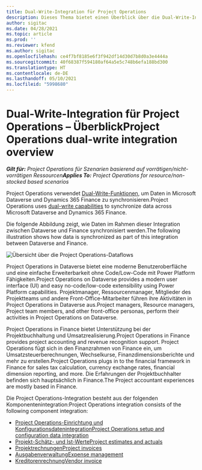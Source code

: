 ```yaml
---
title: Dual-Write-Integration für Project Operations
description: Dieses Thema bietet einen Überblick über die Dual-Write-Integration von Project Operations.
author: sigitac
ms.date: 04/28/2021
ms.topic: article
ms.prod: ''
ms.reviewer: kfend
ms.author: sigitac
ms.openlocfilehash: ce4f7bf8185e6f3f942df14d30d7b8d0a3e4444a
ms.sourcegitcommit: 40f68387f594180af64a5e5c748b6efa188bd300
ms.translationtype: HT
ms.contentlocale: de-DE
ms.lasthandoff: 05/10/2021
ms.locfileid: "5998680"
---
```

# <a name="project-operations-dual-write-integration-overview"></a><span data-ttu-id="5fdd7-103">Dual-Write-Integration für Project Operations – Überblick</span><span class="sxs-lookup"><span data-stu-id="5fdd7-103">Project Operations dual-write integration overview</span></span>

<span data-ttu-id="5fdd7-104">_**Gilt für:** Project Operations für Szenarien basierend auf vorrätigen/nicht-vorrätigen Ressourcen_</span><span class="sxs-lookup"><span data-stu-id="5fdd7-104">_**Applies To:** Project Operations for resource/non-stocked based scenarios_</span></span>

<span data-ttu-id="5fdd7-105">Project Operations verwendet [Dual-Write-Funktionen](/dynamics365/fin-ops-core/dev-itpro/data-entities/dual-write/dual-write-home-page), um Daten in Microsoft Dataverse und Dynamics 365 Finance zu synchronisieren.</span><span class="sxs-lookup"><span data-stu-id="5fdd7-105">Project Operations uses [dual-write capabilities](/dynamics365/fin-ops-core/dev-itpro/data-entities/dual-write/dual-write-home-page) to synchronize data across Microsoft Dataverse and Dynamics 365 Finance.</span></span>

<span data-ttu-id="5fdd7-106">Die folgende Abbildung zeigt, wie Daten im Rahmen dieser Integration zwischen Dataverse und Finance synchronisiert werden.</span><span class="sxs-lookup"><span data-stu-id="5fdd7-106">The following illustration shows how data is synchronized as part of this integration between Dataverse and Finance.</span></span>

![Übersicht über die Project Operations-Dataflows](./media/ProjectOperationsFlows.jpg)

<span data-ttu-id="5fdd7-108">Project Operations in Dataverse bietet eine moderne Benutzeroberfläche und eine einfache Erweiterbarkeit ohne Code/Low-Code mit Power Platform Fähigkeiten.</span><span class="sxs-lookup"><span data-stu-id="5fdd7-108">Project Operations on Dataverse provides a modern user interface (UI) and easy no-code/low-code extensibility using Power Platform capabilities.</span></span> <span data-ttu-id="5fdd7-109">Projektmanager, Ressourcenmanager, Mitglieder des Projektteams und andere Front-Office-Mitarbeiter führen ihre Aktivitäten in Project Operations in Dataverse aus.</span><span class="sxs-lookup"><span data-stu-id="5fdd7-109">Project managers, Resource managers, Project team members, and other front-office personas, perform their activities in Project Operations on Dataverse.</span></span>

<span data-ttu-id="5fdd7-110">Project Operations in Finance bietet Unterstützung bei der Projektbuchhaltung und Umsatzrealisierung.</span><span class="sxs-lookup"><span data-stu-id="5fdd7-110">Project Operations in Finance provides project accounting and revenue recognition support.</span></span> <span data-ttu-id="5fdd7-111">Project Operations fügt sich in den Finanzrahmen von Finance ein, um Umsatzsteuerberechnungen, Wechselkurse, Finanzdimensionsberichte und mehr zu erstellen.</span><span class="sxs-lookup"><span data-stu-id="5fdd7-111">Project Operations plugs in to the financial framework in Finance for sales tax calculation, currency exchange rates, financial dimension reporting, and more.</span></span> <span data-ttu-id="5fdd7-112">Die Erfahrungen der Projektbuchhalter befinden sich hauptsächlich in Finance.</span><span class="sxs-lookup"><span data-stu-id="5fdd7-112">The Project accountant experiences are mostly based in Finance.</span></span>

<span data-ttu-id="5fdd7-113">Die Project Operations-Integration besteht aus der folgenden Komponentenintegration:</span><span class="sxs-lookup"><span data-stu-id="5fdd7-113">Project Operations integration consists of the following component integration:</span></span>


- [<span data-ttu-id="5fdd7-114">Project Operations-Einrichtung und Konfigurationsdatenintegration</span><span class="sxs-lookup"><span data-stu-id="5fdd7-114">Project Operations setup and configuration data integration</span></span>](resource-dual-write-setup-integration.md) 
- [<span data-ttu-id="5fdd7-115">Projekt-Schätz- und Ist-Werte</span><span class="sxs-lookup"><span data-stu-id="5fdd7-115">Project estimates and actuals</span></span>](resource-dual-write-estimates-actuals.md)
- [<span data-ttu-id="5fdd7-116">Projektrechnungen</span><span class="sxs-lookup"><span data-stu-id="5fdd7-116">Project invoices</span></span>](resource-dual-write-project-invoice.md)
- [<span data-ttu-id="5fdd7-117">Ausgabenverwaltung</span><span class="sxs-lookup"><span data-stu-id="5fdd7-117">Expense management</span></span>](resource-dual-write-expense.md)
- [<span data-ttu-id="5fdd7-118">Kreditorenrechnung</span><span class="sxs-lookup"><span data-stu-id="5fdd7-118">Vendor invoice</span></span>](resource-dual-write-vendor-invoice.md)
